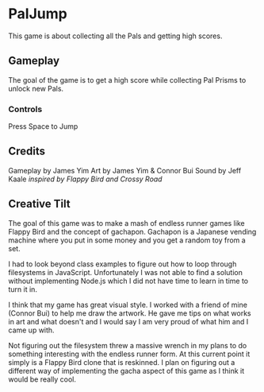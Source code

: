 # PalJump
This game is about collecting all the Pals and getting high scores.

## Gameplay
The goal of the game is to get a high score while collecting Pal Prisms to unlock new Pals.
### Controls
Press Space to Jump

## Credits
Gameplay by James Yim
Art by James Yim & Connor Bui
Sound by Jeff Kaale
*inspired by Flappy Bird and Crossy Road*

## Creative Tilt
The goal of this game was to make a mash of endless runner games like Flappy Bird and the concept of gachapon. Gachapon is a Japanese vending machine where you put in some money and you get a random toy from a set. 

I had to look beyond class examples to figure out how to loop through filesystems in JavaScript. Unfortunately I was not able to find a solution without implementing Node.js which I did not have time to learn in time to turn it in.

I think that my game has great visual style. I worked with a friend of mine (Connor Bui) to help me draw the artwork. He gave me tips on what works in art and what doesn't and I would say I am very proud of what him and I came up with.

Not figuring out the filesystem threw a massive wrench in my plans to do something interesting with the endless runner form. At this current point it simply is a Flappy Bird clone that is reskinned. I plan on figuring out a different way of implementing the gacha aspect of this game as I think it would be really cool. 